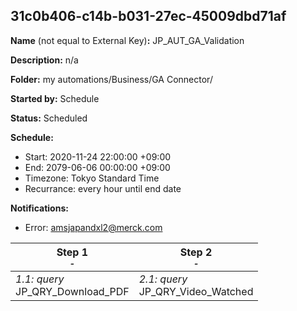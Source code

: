 ## 31c0b406-c14b-b031-27ec-45009dbd71af

**Name** (not equal to External Key)**:** JP_AUT_GA_Validation

**Description:** n/a

**Folder:** my automations/Business/GA Connector/

**Started by:** Schedule

**Status:** Scheduled

**Schedule:**

* Start: 2020-11-24 22:00:00 +09:00
* End: 2079-06-06 00:00:00 +09:00
* Timezone: Tokyo Standard Time
* Recurrance: every hour until end date

**Notifications:**

* Error: amsjapandxl2@merck.com

| Step 1<br>_<small>-</small>_ | Step 2<br>_<small>-</small>_ |
| --- | --- |
| _1.1: query_<br>JP_QRY_Download_PDF | _2.1: query_<br>JP_QRY_Video_Watched |
